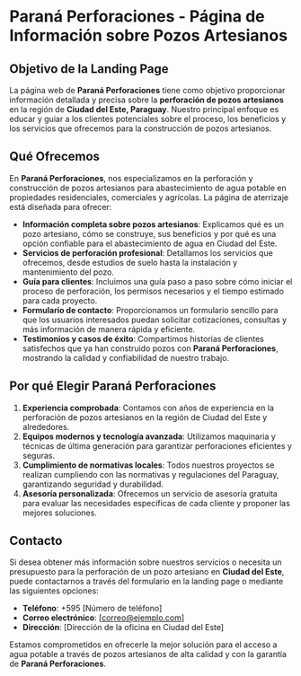 # Paraná Perforaciones - Página de Información sobre Pozos Artesianos

## Objetivo de la Landing Page

La página web de **Paraná Perforaciones** tiene como objetivo proporcionar información detallada y precisa sobre la **perforación de pozos artesianos** en la región de **Ciudad del Este, Paraguay**. Nuestro principal enfoque es educar y guiar a los clientes potenciales sobre el proceso, los beneficios y los servicios que ofrecemos para la construcción de pozos artesianos.

## Qué Ofrecemos

En **Paraná Perforaciones**, nos especializamos en la perforación y construcción de pozos artesianos para abastecimiento de agua potable en propiedades residenciales, comerciales y agrícolas. La página de aterrizaje está diseñada para ofrecer:

- **Información completa sobre pozos artesianos**: Explicamos qué es un pozo artesiano, cómo se construye, sus beneficios y por qué es una opción confiable para el abastecimiento de agua en Ciudad del Este.
- **Servicios de perforación profesional**: Detallamos los servicios que ofrecemos, desde estudios de suelo hasta la instalación y mantenimiento del pozo.
- **Guía para clientes**: Incluimos una guía paso a paso sobre cómo iniciar el proceso de perforación, los permisos necesarios y el tiempo estimado para cada proyecto.
- **Formulario de contacto**: Proporcionamos un formulario sencillo para que los usuarios interesados puedan solicitar cotizaciones, consultas y más información de manera rápida y eficiente.
- **Testimonios y casos de éxito**: Compartimos historias de clientes satisfechos que ya han construido pozos con **Paraná Perforaciones**, mostrando la calidad y confiabilidad de nuestro trabajo.

## Por qué Elegir Paraná Perforaciones

1. **Experiencia comprobada**: Contamos con años de experiencia en la perforación de pozos artesianos en la región de Ciudad del Este y alrededores.
2. **Equipos modernos y tecnología avanzada**: Utilizamos maquinaria y técnicas de última generación para garantizar perforaciones eficientes y seguras.
3. **Cumplimiento de normativas locales**: Todos nuestros proyectos se realizan cumpliendo con las normativas y regulaciones del Paraguay, garantizando seguridad y durabilidad.
4. **Asesoría personalizada**: Ofrecemos un servicio de asesoría gratuita para evaluar las necesidades específicas de cada cliente y proponer las mejores soluciones.

## Contacto

Si desea obtener más información sobre nuestros servicios o necesita un presupuesto para la perforación de un pozo artesiano en **Ciudad del Este**, puede contactarnos a través del formulario en la landing page o mediante las siguientes opciones:

- **Teléfono**: +595 [Número de teléfono]
- **Correo electrónico**: [correo@ejemplo.com]
- **Dirección**: [Dirección de la oficina en Ciudad del Este]

Estamos comprometidos en ofrecerle la mejor solución para el acceso a agua potable a través de pozos artesianos de alta calidad y con la garantía de **Paraná Perforaciones**.
